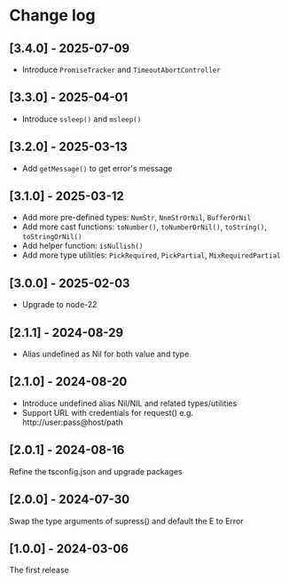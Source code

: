 # Change log

## [3.4.0] - 2025-07-09

- Introduce `PromiseTracker` and `TimeoutAbortController`

## [3.3.0] - 2025-04-01

- Introduce `ssleep()` and `msleep()`

## [3.2.0] - 2025-03-13

- Add `getMessage()` to get error's message

## [3.1.0] - 2025-03-12

- Add more pre-defined types: `NumStr`, `NnmStrOrNil`, `BufferOrNil`
- Add more cast functions: `toNumber()`, `toNumberOrNil()`, `toString()`, `toStringOrNil()`
- Add helper function: `isNullish()`
- Add more type utilities: `PickRequired`, `PickPartial`, `MixRequiredPartial`

## [3.0.0] - 2025-02-03

- Upgrade to node-22

## [2.1.1] - 2024-08-29

- Alias undefined as Nil for both value and type

## [2.1.0] - 2024-08-20

- Introduce undefined alias Nil/NIL and related types/utilities
- Support URL with credentials for request()
  e.g. http://user:pass@host/path

## [2.0.1] - 2024-08-16

Refine the tsconfig.json and upgrade packages

## [2.0.0] - 2024-07-30

Swap the type arguments of supress() and default the E to Error

## [1.0.0] - 2024-03-06

The first release
